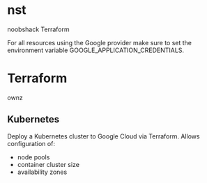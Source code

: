# nst
noobshack Terraform

For all resources using the Google provider make sure to set the environment variable GOOGLE_APPLICATION_CREDENTIALS.

# Terraform
ownz

## Kubernetes
Deploy a Kubernetes cluster to Google Cloud via Terraform. Allows configuration of:
 - node pools
 - container cluster size
 - availability zones
